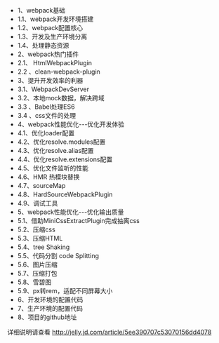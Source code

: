 - 1、webpack基础 
- 1.1、webpack开发环境搭建 
- 1.2、webpack配置核心
- 1.3、开发及生产环境分离
- 1.4、处理静态资源
- 2、webpack热门插件
- 2.1、 HtmlWebpackPlugin
- 2.2 、clean-webpack-plugin
- 3、提升开发效率的利器
- 3.1、WebpackDevServer
- 3.2、本地mock数据，解决跨域
- 3.3 、Babel处理ES6
- 3.4 、css文件的处理
- 4、webpack性能优化---优化开发体验
- 4.1、优化loader配置
- 4.2、优化resolve.modules配置
- 4.3、优化resolve.alias配置
- 4.4、优化resolve.extensions配置
- 4.5、优化文件监听的性能
- 4.6、HMR 热模块替换
- 4.7、sourceMap
- 4.8、HardSourceWebpackPlugin
- 4.9、调试工具
- 5、webpack性能优化---优化输出质量
- 5.1、借助MiniCssExtractPlugin完成抽离css
- 5.2、压缩css
- 5.3、压缩HTML
- 5.4、tree Shaking
- 5.5、代码分割 code Splitting
- 5.6、图片压缩
- 5.7、压缩打包
- 5.8、雪碧图
- 5.9、px转rem，适配不同屏幕大小
- 6、开发环境的配置代码
- 7、生产环境的配置代码
- 8、项目的github地址

详细说明请查看 http://jelly.jd.com/article/5ee390707c53070156dd4078
